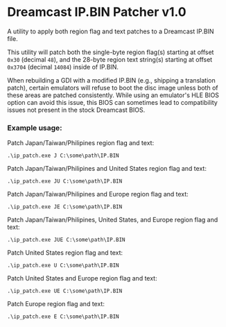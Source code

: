 # Dreamcast IP.BIN Patcher v1.0
A utility to apply both region flag and text patches to a Dreamcast IP.BIN file.

This utility will patch both the single-byte region flag(s) starting at offset `0x30` (decimal `48`), and the 28-byte region text string(s) starting at offset `0x3704` (decimal `14084`) inside of IP.BIN.

When rebuilding a GDI with a modified IP.BIN (e.g., shipping a translation patch), certain emulators will refuse to boot the disc image unless both of these areas are patched consistently.  While using an emulator's HLE BIOS option can avoid this issue, this BIOS can sometimes lead to compatibility issues not present in the stock Dreamcast BIOS.

### Example usage:
Patch Japan/Taiwan/Philipines region flag and text:
```
.\ip_patch.exe J C:\some\path\IP.BIN
```
Patch Japan/Taiwan/Philipines and United States region flag and text:
```
.\ip_patch.exe JU C:\some\path\IP.BIN
```
Patch Japan/Taiwan/Philipines and Europe region flag and text:
```
.\ip_patch.exe JE C:\some\path\IP.BIN
```
Patch Japan/Taiwan/Philipines, United States, and Europe region flag and text:
```
.\ip_patch.exe JUE C:\some\path\IP.BIN
```
Patch United States region flag and text:
```
.\ip_patch.exe U C:\some\path\IP.BIN
```
Patch United States and Europe region flag and text:
```
.\ip_patch.exe UE C:\some\path\IP.BIN
```
Patch Europe region flag and text:
```
.\ip_patch.exe E C:\some\path\IP.BIN
```
